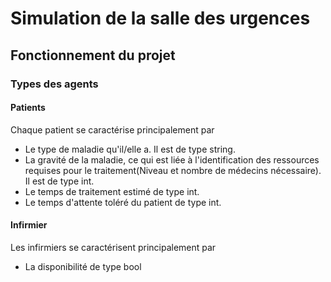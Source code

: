 # Simulation de la salle des urgences
## Fonctionnement du projet
### Types des agents
#### Patients
Chaque patient se caractérise principalement par

- Le type de maladie qu'il/elle a. Il est de type string.
- La gravité de la maladie, ce qui est liée à l'identification des ressources requises pour le traitement(Niveau et nombre de médecins nécessaire). Il est de type int.
- Le temps de traitement estimé de type int.
- Le temps d'attente toléré du patient de type int.

#### Infirmier
Les infirmiers se caractérisent principalement par

- La disponibilité de type bool